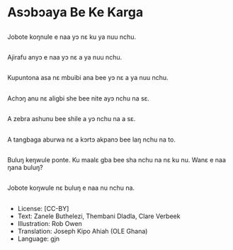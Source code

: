 # Asɔbɔaya Be Ke Karga

##
Jobote koŋnule e naa yɔ nɛ ku ya nuu nchu.

##
Ajirafu anyɔ e naa yɔ nɛ a ya nuu nchu.

##
Kupuntona asa nɛ mbuibi ana bee yɔ nɛ a ya nuu nchu.

##
Achɔŋ anu nɛ aligbi she bee nite ayɔ nchu na sɛ.

##
A zebra ashunu bee shile a yɔ nchu na a sɛ.

##
A tangbaga aburwa nɛ a kɔrtɔ akpanɔ bee laŋ nchu na to.

##
Buluŋ keŋwule ponte. Ku maalɛ gba bee sha nchu na nɛ ku nu. Wanɛ e naa ŋana buluŋ?

##
Jobote koŋwule nɛ buluŋ e naa nu nchu na.

##
* License: [CC-BY]
* Text: Zanele Buthelezi, Thembani Dladla, Clare Verbeek
* Illustration: Rob Owen
* Translation: Joseph Kipo Ahiah (OLE Ghana)
* Language: gjn
